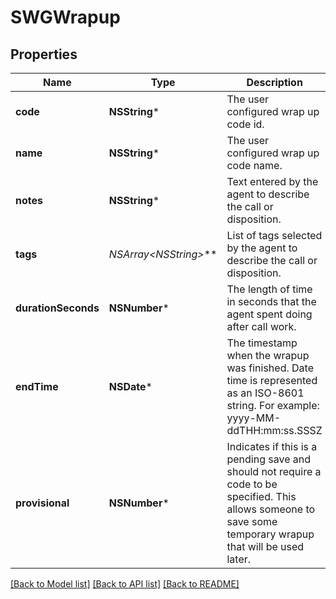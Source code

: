 # SWGWrapup

## Properties
Name | Type | Description | Notes
------------ | ------------- | ------------- | -------------
**code** | **NSString*** | The user configured wrap up code id. | [optional] 
**name** | **NSString*** | The user configured wrap up code name. | [optional] 
**notes** | **NSString*** | Text entered by the agent to describe the call or disposition. | [optional] 
**tags** | **NSArray&lt;NSString*&gt;*** | List of tags selected by the agent to describe the call or disposition. | [optional] 
**durationSeconds** | **NSNumber*** | The length of time in seconds that the agent spent doing after call work. | [optional] 
**endTime** | **NSDate*** | The timestamp when the wrapup was finished. Date time is represented as an ISO-8601 string. For example: yyyy-MM-ddTHH:mm:ss.SSSZ | [optional] 
**provisional** | **NSNumber*** | Indicates if this is a pending save and should not require a code to be specified.  This allows someone to save some temporary wrapup that will be used later. | [optional] [default to @0]

[[Back to Model list]](../README.md#documentation-for-models) [[Back to API list]](../README.md#documentation-for-api-endpoints) [[Back to README]](../README.md)


